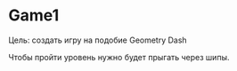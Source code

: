 # Game1
Цель: создать игру на подобие Geometry Dash

Чтобы пройти уровень нужно будет прыгать через шипы.
